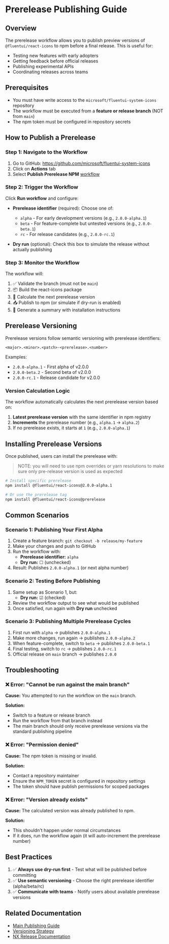 # Prerelease Publishing Guide

## Overview

The prerelease workflow allows you to publish preview versions of `@fluentui/react-icons` to npm before a final release. This is useful for:

- Testing new features with early adopters
- Getting feedback before official releases
- Publishing experimental APIs
- Coordinating releases across teams

## Prerequisites

- You must have write access to the `microsoft/fluentui-system-icons` repository
- The workflow must be executed from a **feature or release branch** (NOT from `main`)
- The npm token must be configured in repository secrets

## How to Publish a Prerelease

### Step 1: Navigate to the Workflow

1. Go to GitHub: https://github.com/microsoft/fluentui-system-icons
2. Click on **Actions** tab
3. Select **Publish Prerelease NPM** [workflow](https://github.com/microsoft/fluentui-system-icons/actions/workflows/publish-prerelease.yml)

### Step 2: Trigger the Workflow

Click **Run workflow** and configure:

- **Prerelease identifier** (required): Choose one of:
  - `alpha` - For early development versions (e.g., `2.0.0-alpha.1`)
  - `beta` - For feature-complete but untested versions (e.g., `2.0.0-beta.1`)
  - `rc` - For release candidates (e.g., `2.0.0-rc.1`)

- **Dry run** (optional): Check this box to simulate the release without actually publishing

### Step 3: Monitor the Workflow

The workflow will:

1. ✅ Validate the branch (must not be `main`)
2. 📦 Build the react-icons package
3. 🔢 Calculate the next prerelease version
4. 📤 Publish to npm (or simulate if dry-run is enabled)
5. 📝 Generate a summary with installation instructions

## Prerelease Versioning

Prerelease versions follow semantic versioning with prerelease identifiers:

```
<major>.<minor>.<patch>-<prerelease>.<number>
```

Examples:
- `2.0.0-alpha.1` - First alpha of v2.0.0
- `2.0.0-beta.2` - Second beta of v2.0.0
- `2.0.0-rc.1` - Release candidate for v2.0.0

### Version Calculation Logic

The workflow automatically calculates the next prerelease version based on:

1. **Latest prerelease version** with the same identifier in npm registry
2. **Increments** the prerelease number (e.g., `alpha.1` → `alpha.2`)
3. If no prerelease exists, it starts at `1` (e.g., `2.0.0-alpha.1`)

## Installing Prerelease Versions

Once published, users can install the prerelease with:

> NOTE: you will need to use npm overrides or yarn resolutions to make sure only pre-release version is used as expected

```bash
# Install specific prerelease
npm install @fluentui/react-icons@2.0.0-alpha.1

# Or use the prerelease tag
npm install @fluentui/react-icons@prerelease
```

## Common Scenarios

### Scenario 1: Publishing Your First Alpha

1. Create a feature branch: `git checkout -b release/my-feature`
2. Make your changes and push to GitHub
3. Run the workflow with:
   - **Prerelease identifier:** `alpha`
   - **Dry run:** ☐ (unchecked)
4. Result: Publishes `2.0.0-alpha.1` (or next alpha number)

### Scenario 2: Testing Before Publishing

1. Same setup as Scenario 1, but:
   - **Dry run:** ☑ (checked)
2. Review the workflow output to see what would be published
3. Once satisfied, run again with **Dry run** unchecked

### Scenario 3: Publishing Multiple Prerelease Cycles

1. First run with `alpha` → publishes `2.0.0-alpha.1`
2. Make more changes, run again → publishes `2.0.0-alpha.2`
3. When feature-complete, switch to `beta` → publishes `2.0.0-beta.1`
4. Final testing, switch to `rc` → publishes `2.0.0-rc.1`
5. Official release on `main` branch → publishes `2.0.0`

## Troubleshooting

### ❌ Error: "Cannot be run against the main branch"

**Cause:** You attempted to run the workflow on the `main` branch.

**Solution:**
- Switch to a feature or release branch
- Run the workflow from that branch instead
- The main branch should only receive prerelease versions via the standard publishing pipeline

### ❌ Error: "Permission denied"

**Cause:** The npm token is missing or invalid.

**Solution:**
- Contact a repository maintainer
- Ensure the `NPM_TOKEN` secret is configured in repository settings
- The token should have publish permissions for scoped packages

### ❌ Error: "Version already exists"

**Cause:** The calculated version was already published to npm.

**Solution:**
- This shouldn't happen under normal circumstances
- If it does, run the workflow again (it will auto-increment the prerelease number)

## Best Practices

1. ✅ **Always use dry-run first** - Test what will be published before committing
2. ✅ **Use semantic versioning** - Choose the right prerelease identifier (alpha/beta/rc)
3. ✅ **Communicate with teams** - Notify users about available prerelease versions

## Related Documentation

- [Main Publishing Guide](../../../CONTRIBUTING.md)
- [Versioning Strategy](./README.md#api-contract)
- [NX Release Documentation](https://nx.dev/docs/features/manage-releases)
